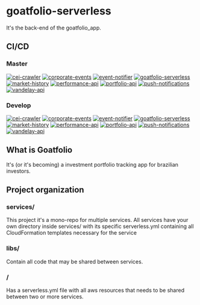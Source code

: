 # goatfolio-serverless

It's the back-end of the goatfolio_app.


## CI/CD
### Master
[![cei-crawler](https://github.com/victorclc/goatfolio-serverless/actions/workflows/cei-crawler.yml/badge.svg)](https://github.com/victorclc/goatfolio-serverless/actions/workflows/cei-crawler.yml)
[![corporate-events](https://github.com/victorclc/goatfolio-serverless/actions/workflows/corporate-events.yml/badge.svg)](https://github.com/victorclc/goatfolio-serverless/actions/workflows/corporate-events.yml)
[![event-notifier](https://github.com/victorclc/goatfolio-serverless/actions/workflows/event-notifier.yml/badge.svg)](https://github.com/victorclc/goatfolio-serverless/actions/workflows/event-notifier.yml)
[![goatfolio-serverless](https://github.com/victorclc/goatfolio-serverless/actions/workflows/goatfolio-serverless.yml/badge.svg)](https://github.com/victorclc/goatfolio-serverless/actions/workflows/goatfolio-serverless.yml)
[![market-history](https://github.com/victorclc/goatfolio-serverless/actions/workflows/market-history.yml/badge.svg)](https://github.com/victorclc/goatfolio-serverless/actions/workflows/market-history.yml)
[![performance-api](https://github.com/victorclc/goatfolio-serverless/actions/workflows/performance-api.yml/badge.svg)](https://github.com/victorclc/goatfolio-serverless/actions/workflows/performance-api.yml)
[![portfolio-api](https://github.com/victorclc/goatfolio-serverless/actions/workflows/portfolio-api.yml/badge.svg)](https://github.com/victorclc/goatfolio-serverless/actions/workflows/portfolio-api.yml)
[![push-notifications](https://github.com/victorclc/goatfolio-serverless/actions/workflows/push-notifications.yml/badge.svg)](https://github.com/victorclc/goatfolio-serverless/actions/workflows/push-notifications.yml)
[![vandelay-api](https://github.com/victorclc/goatfolio-serverless/actions/workflows/vandelay-api.yml/badge.svg)](https://github.com/victorclc/goatfolio-serverless/actions/workflows/vandelay-api.yml)

### Develop
[![cei-crawler](https://github.com/victorclc/goatfolio-serverless/actions/workflows/cei-crawler.yml/badge.svg?branch=develop)](https://github.com/victorclc/goatfolio-serverless/actions/workflows/cei-crawler.yml)
[![corporate-events](https://github.com/victorclc/goatfolio-serverless/actions/workflows/corporate-events.yml/badge.svg?branch=develop)](https://github.com/victorclc/goatfolio-serverless/actions/workflows/corporate-events.yml)
[![event-notifier](https://github.com/victorclc/goatfolio-serverless/actions/workflows/event-notifier.yml/badge.svg?branch=develop)](https://github.com/victorclc/goatfolio-serverless/actions/workflows/event-notifier.yml)
[![goatfolio-serverless](https://github.com/victorclc/goatfolio-serverless/actions/workflows/goatfolio-serverless.yml/badge.svg?branch=develop)](https://github.com/victorclc/goatfolio-serverless/actions/workflows/goatfolio-serverless.yml)
[![market-history](https://github.com/victorclc/goatfolio-serverless/actions/workflows/market-history.yml/badge.svg?branch=develop)](https://github.com/victorclc/goatfolio-serverless/actions/workflows/market-history.yml)
[![performance-api](https://github.com/victorclc/goatfolio-serverless/actions/workflows/performance-api.yml/badge.svg?branch=develop)](https://github.com/victorclc/goatfolio-serverless/actions/workflows/performance-api.yml)
[![portfolio-api](https://github.com/victorclc/goatfolio-serverless/actions/workflows/portfolio-api.yml/badge.svg?branch=develop)](https://github.com/victorclc/goatfolio-serverless/actions/workflows/portfolio-api.yml)
[![push-notifications](https://github.com/victorclc/goatfolio-serverless/actions/workflows/push-notifications.yml/badge.svg?branch=develop)](https://github.com/victorclc/goatfolio-serverless/actions/workflows/push-notifications.yml)
[![vandelay-api](https://github.com/victorclc/goatfolio-serverless/actions/workflows/vandelay-api.yml/badge.svg?branch=develop)](https://github.com/victorclc/goatfolio-serverless/actions/workflows/vandelay-api.yml)

## What is Goatfolio

It's (or it's becoming) a investment portfolio tracking app for brazilian investors.

## Project organization

### services/

This project it's a mono-repo for multiple services. All services have your own directory inside services/ with its specific serverless.yml containing all CloudFormation templates necessary for the service

### libs/

Contain all code that may be shared between services.

### /

Has a serverless.yml file with all aws resources that needs to be shared between two or more services.

